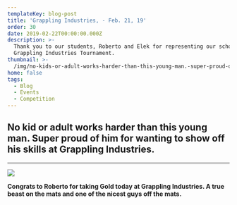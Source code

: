 ```yaml
---
templateKey: blog-post
title: 'Grappling Industries, - Feb. 21, 19'
order: 30
date: 2019-02-22T00:00:00.000Z
description: >-
  Thank you to our students, Roberto and Elek for representing our school at the
  Grappling Industries Tournament.
thumbnail: >-
  /img/no-kids-or-adult-works-harder-than-this-young-man.-super-proud-of-him-for-wanting-to-show-off-his-skills-_grapplingindustries-last-weekend.jpg
home: false
tags:
  - Blog
  - Events
  - Competition
---
```


## **No kid or adult works harder than this young man. Super proud of him for wanting to show off his skills at Grappling Industries.**

---

![](/img/congrats-roberto.jpg)

**Congrats to Roberto for taking Gold today at Grappling Industries. A true beast on the mats and one of the nicest guys off the mats.**
